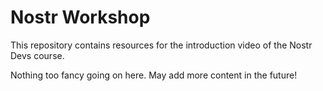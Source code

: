 # Nostr Workshop

This repository contains resources for the introduction video of the Nostr Devs course.

Nothing too fancy going on here. May add more content in the future!
